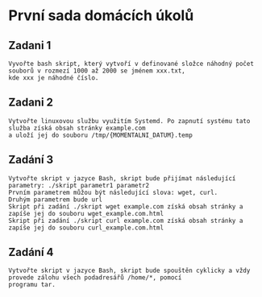 # První sada domácích úkolů

## Zadani 1

    Vyvořte bash skript, který vytvoří v definované složce náhodný počet souborů v rozmezí 1000 až 2000 se jménem xxx.txt,
    kde xxx je náhodné číslo.

## Zadani 2

    Vytvořte linuxovou službu využitím Systemd. Po zapnutí systému tato služba získá obsah stránky example.com
    a uloží jej do souboru /tmp/{MOMENTALNI_DATUM}.temp

## Zadání 3

    Vytvořte skript v jazyce Bash, skript bude přijímat následující parametry: ./skript parametr1 parametr2
    Prvním parametrem můžou být následující slova: wget, curl.
    Druhým parametrem bude url
    Skript při zadání ./skript wget example.com získá obsah stránky a zapíše jej do souboru wget_example.com.html
    Skript při zadání ./skript curl example.com získá obsah stránky a zapíše jej do souboru curl_example.com.html

## Zadání 4

    Vytvořte skript v jazyce Bash, skript bude spouštěn cyklicky a vždy provede zálohu všech podadresářů /home/*, pomocí
    programu tar.
